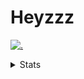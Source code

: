 # Heyzzz  

[![.](https://skillicons.dev/icons?i=ts,nextjs,nestjs,mongodb)](https://skillicons.dev)  

<details>
<summary>Stats</summary
<!--START_SECTION:waka-->

```txt
TypeScript         2 hrs 23 mins   ██████████░░░░░░░░░░░░░░░   39.91 %
CSS                1 hr 44 mins    ███████▒░░░░░░░░░░░░░░░░░   29.08 %
JSON               1 hr 17 mins    █████▒░░░░░░░░░░░░░░░░░░░   21.62 %
SSH Config         12 mins         █░░░░░░░░░░░░░░░░░░░░░░░░   03.55 %
WiX Installer      11 mins         ▓░░░░░░░░░░░░░░░░░░░░░░░░   03.11 %
```

<!--END_SECTION:waka-->
</details>
